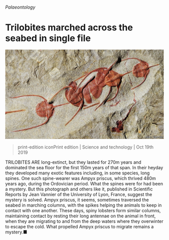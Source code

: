 ###### Palaeontology

# Trilobites marched across the seabed in single file 

![image](images/20191019_STP001_1.jpg) 

> print-edition iconPrint edition | Science and technology | Oct 19th 2019 

TRILOBITES ARE long-extinct, but they lasted for 270m years and dominated the sea floor for the first 150m years of that span. In their heyday they developed many exotic features including, in some species, long spines. One such spine-wearer was Ampyx priscus, which thrived 480m years ago, during the Ordovician period. What the spines were for had been a mystery. But this photograph and others like it, published in Scientific Reports by Jean Vannier of the University of Lyon, France, suggest the mystery is solved. Ampyx priscus, it seems, sometimes traversed the seabed in marching columns, with the spikes helping the animals to keep in contact with one another. These days, spiny lobsters form similar columns, maintaining contact by resting their long antennae on the animal in front, when they are migrating to and from the deep waters where they overwinter to escape the cold. What propelled Ampyx priscus to migrate remains a mystery.■ 

